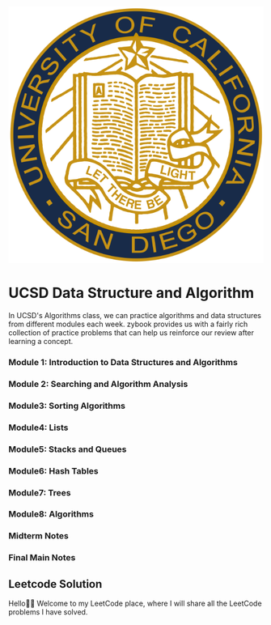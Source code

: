 ![Class](./UCSD.png)
# UCSD Data Structure and Algorithm

In UCSD's Algorithms class, we can practice algorithms and data structures from different modules each week. zybook provides us with a fairly rich collection of practice problems that can help us reinforce our review after learning a concept.

### Module 1: Introduction to Data Structures and Algorithms

### Module 2: Searching and Algorithm Analysis

### Module3: Sorting Algorithms

### Module4: Lists

### Module5: Stacks and Queues

### Module6: Hash Tables

### Module7: Trees

### Module8: Algorithms

### Midterm Notes

### Final Main Notes



##  Leetcode Solution 
Hello👋🏻 Welcome to my LeetCode place, where I will share all the LeetCode problems I have solved.


